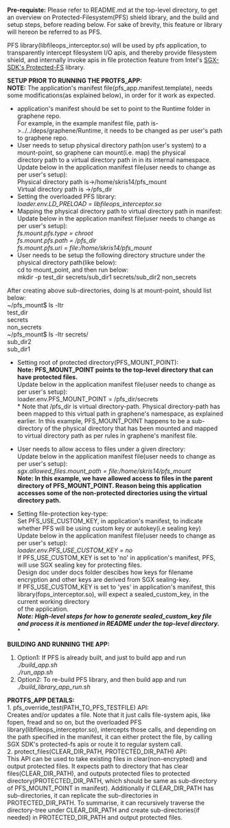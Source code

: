 **Pre-requiste:**
Please refer to README.md at the top-level directory, to get an overview on Protected-Filesystem(PFS) shield library,
and the build and setup steps, before reading below.
For sake of brevity, this feature or library will hereon be referred to as PFS.

PFS library(libfileops_interceptor.so) will be used by pfs application, to transparently intercept filesystem I/O apis, and thereby
provide filesystem shield, and internally invoke apis in file protection feature from 
Intel's [SGX-SDK's Protected-FS](https://github.com/intel/linux-sgx/tree/master/sdk/protected_fs) library. 

**SETUP PRIOR TO RUNNING THE PROTFS_APP:**<br/>
**NOTE:** The application's manifest file(pfs_app.manifest.template), needs some modifications(as explained below), in order for it work as expected.<br/>

*  application's manifest should be set to point to the Runtime folder in graphene repo.<br/>
For example, in the example manifest file, path is->../../deps/graphene/Runtime, it needs to be changed as per user's path to graphene repo.<br/>
*  User needs to setup physical directory path(on user's system) to a mount-point, so graphene can mount(i.e. map) the physical <br/>
directory path to a virtual directory path in in its internal namespace.<br/>
Update below in the application manifest file(user needs to change as per user's setup):<br/>
Physical directory path is->/home/skris14/pfs_mount<br/>
Virtual directory path is ->/pfs_dir<br/>
*  Setting the overloaded PFS library:<br/>
*loader.env.LD_PRELOAD = libfileops_interceptor.so<br/>*
*  Mapping the physical directory path to virtual directory path in manifest:<br/>
Update below in the application manifest file(user needs to change as per user's setup):<br/>
*fs.mount.pfs.type = chroot<br/>
fs.mount.pfs.path = /pfs_dir<br/>
fs.mount.pfs.uri = file:/home/skris14/pfs_mount<br/>*
*  User needs to be setup the following directory structure under the physical directory path(like below):<br/>
cd to mount_point, and then run below:<br/>
mkdir -p test_dir secrets/sub_dir1 secrets/sub_dir2 non_secrets<br/>

After creating above sub-directories, doing ls at mount-point, should list below:<br/>
~/pfs_mount$ ls -ltr<br/>
test_dir<br/>
secrets<br/>
non_secrets<br/>
~/pfs_mount$ ls -ltr secrets/<br/>
sub_dir2<br/>
sub_dir1<br/>

* Setting root of protected directory(PFS_MOUNT_POINT): <br/>
**Note: PFS_MOUNT_POINT points to the top-level directory that can have protected files.**<br/>
Update below in the application manifest file(user needs to change as per user's setup):<br/>
loader.env.PFS_MOUNT_POINT = /pfs_dir/secrets<br/>*
Note that /pfs_dir is virtual directory-path. Physical directory-path has been mapped
to this virtual path in graphene's namespace, as explained earlier.
In this example, PFS_MOUNT_POINT happens to be a  sub-directory of the physical directory that has been mounted
and mapped to virtual directory path as per rules in graphene's manifest file.
* User needs to allow access to files under a given directory: <br/>
Update below in the application manifest file(user needs to change as per user's setup):<br/>
*sgx.allowed_files.mount_path = file:/home/skris14/pfs_mount<br/>*
**Note: In this example, we have allowed access to files in the parent directory 
of PFS_MOUNT_POINT. Reason being this application accesses some of the non-protected directories using the virtual directory path.**<br/>

* Setting file-protection key-type:<br/>
Set PFS_USE_CUSTOM_KEY, in application's manifest, to indicate whether PFS will be using custom key or autokey(i.e sealing key)<br/>
Update below in the application manifest file(user needs to change as per user's setup):<br/>
*loader.env.PFS_USE_CUSTOM_KEY = no<br/>*
If PFS_USE_CUSTOM_KEY is set to 'no' in application's manifest, PFS, will use SGX sealing key for protecting files.<br/>
Design doc under docs folder descibes how keys for filename encryption and other keys are derived from SGX sealing-key.<br/>
If PFS_USE_CUSTOM_KEY is set to 'yes' in application's manifest, this library(fops_interceptor.so), will expect a sealed_custom_key, in the current working directory<br/>
of the application.<br/>
***Note: High-level steps for how to generate sealed_custom_key file and process it is mentioned in README under the top-level directory.*<br/>***

**BUILDING AND RUNNING THE APP:**<br/>
1.  Option1: If PFS is already built, and just to build app and run<br/>
*./build_app.sh <br/>
./run_app.sh<br/>*
2. Option2: To re-build PFS library, and then build app and run<br/>
*./build_library_app_run.sh<br/>*

**PROTFS_APP DETAILS:**<br/>
    1. pfs_override_test(PATH_TO_PFS_TESTFILE) API: <br/>
    Creates and/or updates a file. Note that it just calls file-system apis, like fopen, fread and so on,
    but the overloaded PFS library(libfileops_interceptor.so), intercepts those calls, and depending on the path specified in the manifest, 
    it can either protect the file, by calling SGX SDK's protected-fs apis or route it to regular system call.<br/>
    2. protect_files(CLEAR_DIR_PATH, PROTECTED_DIR_PATH) API: <br/>
	This API can be used to take existing files in clear(non-encrypted) and output protected files.
	It expects path to directory that has clear files(CLEAR_DIR_PATH), and outputs protected files
	to protected directory(PROTECTED_DIR_PATH, which should be same as sub-directory of PFS_MOUNT_POINT
	in manifest).
	Additionally if CLEAR_DIR_PATH has sub-directories, it can replicate the sub-directories in
	PROTECTED_DIR_PATH. To summarise, it can recursively traverse the directory-tree under CLEAR_DIR_PATH
	and create sub-directories(if needed) in PROTECTED_DIR_PATH and output protected files.
